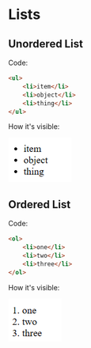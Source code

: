 # Lists

## Unordered List

Code:
```html
<ul>
	<li>item</li>
	<li>object</li>
	<li>thing</li>
</ul>
```

How it's visible:

![Unordered List](../Assets/006_UnorderedList.png)

## Ordered List

Code:
```html
<ol>
	<li>one</li>
	<li>two</li>
	<li>three</li>
</ol>
```

How it's visible:

![Ordered List](../Assets/006_OrderedList.png)